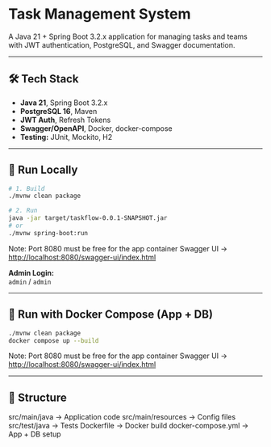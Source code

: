 # Task Management System

A Java 21 + Spring Boot 3.2.x application for managing tasks and teams with JWT authentication, PostgreSQL, and Swagger documentation.

---

## 🛠 Tech Stack
- **Java 21**, Spring Boot 3.2.x  
- **PostgreSQL 16**, Maven  
- **JWT Auth**, Refresh Tokens  
- **Swagger/OpenAPI**, Docker, docker-compose  
- **Testing:** JUnit, Mockito, H2  

---

## 🚀 Run Locally
```bash
# 1. Build
./mvnw clean package

# 2. Run
java -jar target/taskflow-0.0.1-SNAPSHOT.jar
# or
./mvnw spring-boot:run
```
Note: Port 8080 must be free for the app container
Swagger UI → [http://localhost:8080/swagger-ui/index.html](http://localhost:8080/swagger-ui/index.html)  

**Admin Login:**  
`admin` / `admin`  

---

## 🐳 Run with Docker Compose (App + DB)
```bash
./mvnw clean package
docker compose up --build
```
Note: Port 8080 must be free for the app container
Swagger UI → [http://localhost:8080/swagger-ui/index.html](http://localhost:8080/swagger-ui/index.html)  

---

## 📂 Structure

src/main/java        → Application code
src/main/resources   → Config files
src/test/java        → Tests
Dockerfile           → Docker build
docker-compose.yml   → App + DB setup




